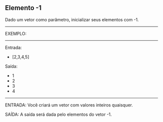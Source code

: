 ## Elemento -1

Dado um vetor como parâmetro, inicializar seus elementos com -1.

**********
EXEMPLO:
**********

Entrada: 
- [2,3,4,5]

Saída:
- 1
- 2
- 3
- 4

**********

ENTRADA: Você criará um vetor com valores inteiros quaisquer.

SAÍDA: A saída será dada pelo elementos do vetor -1.
